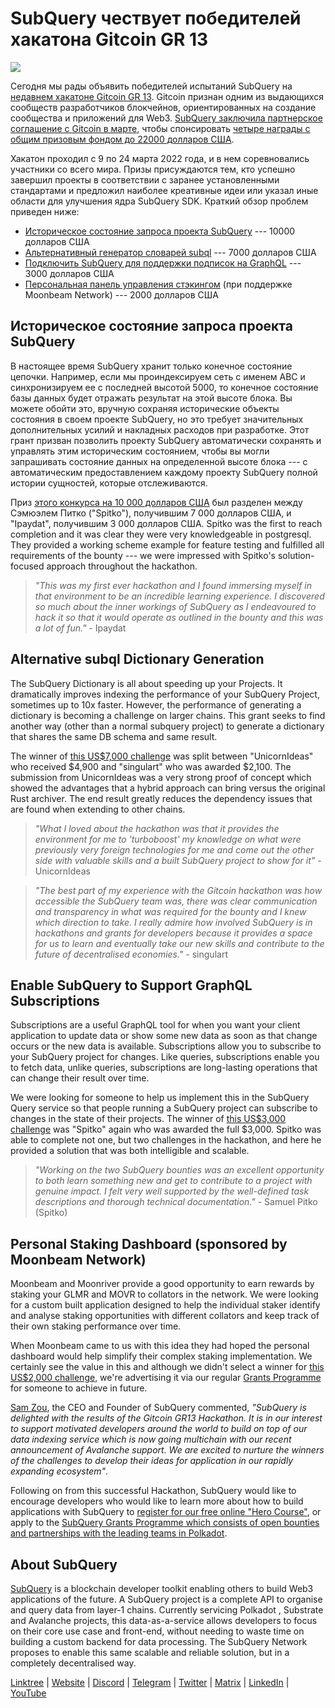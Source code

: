 # SubQuery чествует победителей хакатона Gitcoin GR 13

![](https://miro.medium.com/max/1400/0*fK6HKHRjdoE1WjYi)

Сегодня мы рады объявить победителей испытаний SubQuery на [недавнем хакатоне Gitcoin GR 13](https://gitcoin.co/hackathon/gr13/onboard). Gitcoin признан одним из выдающихся сообществ разработчиков блокчейнов, ориентированных на создание сообщества и приложений для Web3. [SubQuery заключила партнерское соглашение с Gitcoin в марте](./20220308-gitcoin13-hackathon.md), чтобы спонсировать [четыре награды с общим призовым фондом до 22000 долларов США](https://gitcoin.co/hackathon/gr13/?org=subquery).

Хакатон проходил с 9 по 24 марта 2022 года, и в нем соревновались участники со всего мира. Призы присуждаются тем, кто успешно завершил проекты в соответствии с заранее установленными стандартами и предложил наиболее креативные идеи или указал иные области для улучшения ядра SubQuery SDK. Краткий обзор проблем приведен ниже:

- [Историческое состояние запроса проекта SubQuery](https://gitcoin.co/issue/subquery/grants/7/100028529) --- 10000 долларов США
- [Альтернативный генератор словарей subql](https://gitcoin.co/issue/subquery/grants/9/100028531) --- 7000 долларов США
- [Подключить SubQuery для поддержки подписок на GraphQL](https://gitcoin.co/issue/subquery/grants/8/100028530) --- 3000 долларов США
- [Персональная панель управления стэкингом](https://gitcoin.co/issue/subquery/grants/10/100028547) (при поддержке Moonbeam Network) --- 2000 долларов США

## Историческое состояние запроса проекта SubQuery

В настоящее время SubQuery хранит только конечное состояние цепочки. Например, если мы проиндексируем сеть с именем ABC и синхронизируем ее с последней высотой 5000, то конечное состояние базы данных будет отражать результат на этой высоте блока. Вы можете обойти это, вручную сохраняя исторические объекты состояния в своем проекте SubQuery, но это требует значительных дополнительных усилий и накладных расходов при разработке. Этот грант призван позволить проекту SubQuery автоматически сохранять и управлять этим историческим состоянием, чтобы вы могли запрашивать состояние данных на определенной высоте блока --- с автоматическим предоставлением каждому проекту SubQuery полной истории сущностей, которые отслеживаются.

Приз [этого конкурса на 10 000 долларов США](https://gitcoin.co/issue/subquery/grants/7/100028529) был разделен между Сэмюэлем Питко ("Spitko"), получившим 7 000 долларов США, и "Ipaydat", получившим 3 000 долларов США. Spitko was the first to reach completion and it was clear they were very knowledgeable in postgresql. They provided a working scheme example for feature testing and fulfilled all requirements of the bounty --- we were impressed with Spitko's solution-focused approach throughout the hackathon.

> _"This was my first ever hackathon and I found immersing myself in that environment to be an incredible learning experience. I discovered so much about the inner workings of SubQuery as I endeavoured to hack it so that it would operate as outlined in the bounty and this was a lot of fun."_ - Ipaydat

## Alternative subql Dictionary Generation

The SubQuery Dictionary is all about speeding up your Projects. It dramatically improves indexing the performance of your SubQuery Project, sometimes up to 10x faster. However, the performance of generating a dictionary is becoming a challenge on larger chains. This grant seeks to find another way (other than a normal subquery project) to generate a dictionary that shares the same DB schema and same result.

The winner of [this US\$7,000 challenge](https://gitcoin.co/issue/subquery/grants/9/1000285315) was split between "UnicornIdeas" who received \$4,900 and "singulart" who was awarded \$2,100. The submission from UnicornIdeas was a very strong proof of concept which showed the advantages that a hybrid approach can bring versus the original Rust archiver. The end result greatly reduces the dependency issues that are found when extending to other chains.

> _"What I loved about the hackathon was that it provides the environment for me to 'turboboost' my knowledge on what were previously very foreign technologies for me and come out the other side with valuable skills and a built SubQuery project to show for it"_ - UnicornIdeas

> _"The best part of my experience with the Gitcoin hackathon was how accessible the SubQuery team was, there was clear communication and transparency in what was required for the bounty and I knew which direction to take. I really admire how involved SubQuery is in hackathons and grants for developers because it provides a space for us to learn and eventually take our new skills and contribute to the future of decentralised economies."_ - singulart

## Enable SubQuery to Support GraphQL Subscriptions

Subscriptions are a useful GraphQL tool for when you want your client application to update data or show some new data as soon as that change occurs or the new data is available. Subscriptions allow you to subscribe to your SubQuery project for changes. Like queries, subscriptions enable you to fetch data, unlike queries, subscriptions are long-lasting operations that can change their result over time.

We were looking for someone to help us implement this in the SubQuery Query service so that people running a SubQuery project can subscribe to changes in the state of their projects. The winner of [this US\$3,000 challenge](https://gitcoin.co/issue/subquery/grants/8/100028530) was "Spitko" again who was awarded the full $3,000. Spitko was able to complete not one, but two challenges in the hackathon, and here he provided a solution that was both intelligible and scalable.

> _"Working on the two SubQuery bounties was an excellent opportunity to both learn something new and get to contribute to a project with genuine impact. I felt very well supported by the well-defined task descriptions and thorough technical documentation."_ - Samuel Pitko (Spitko)

## Personal Staking Dashboard (sponsored by Moonbeam Network)

Moonbeam and Moonriver provide a good opportunity to earn rewards by staking your GLMR and MOVR to collators in the network. We were looking for a custom built application designed to help the individual staker identify and analyse staking opportunities with different collators and keep track of their own staking performance over time.

When Moonbeam came to us with this idea they had hoped the personal dashboard would help simplify their complex staking implementation. We certainly see the value in this and although we didn't select a winner for [this US\$2,000 challenge](https://gitcoin.co/issue/subquery/grants/10/1000285475), we're advertising it via our regular [Grants Programme](https://subquery.network/grants) for someone to achieve in future.

[Sam Zou](https://twitter.com/zoujialiu), the CEO and Founder of SubQuery commented, _"SubQuery is delighted with the results of the Gitcoin GR13 Hackathon. It is in our interest to support motivated developers around the world to build on top of our data indexing service which is now going multichain with our recent announcement of Avalanche support. We are excited to nurture the winners of the challenges to develop their ideas for application in our rapidly expanding ecosystem"_.

Following on from this successful Hackathon, SubQuery would like to encourage developers who would like to learn more about how to build applications with SubQuery to [register for our free online "Hero Course"](https://subquery.coassemble.com/unlock/dOKZW6O#/), or apply to the [SubQuery Grants Programme which consists of open bounties and partnerships with the leading teams in Polkadot](https://subquery.network/grants).

## About SubQuery

[SubQuery](https://subquery.network) is a blockchain developer toolkit enabling others to build Web3 applications of the future. A SubQuery project is a complete API to organise and query data from layer-1 chains. Currently servicing Polkadot , Substrate and Avalanche projects, this data-as-a-service allows developers to focus on their core use case and front-end, without needing to waste time on building a custom backend for data processing. The SubQuery Network proposes to enable this same scalable and reliable solution, but in a completely decentralised way.

​​[Linktree](https://linktr.ee/subquerynetwork) | [Website](https://subquery.network/) | [Discord](https://discord.com/invite/78zg8aBSMG) | [Telegram](https://t.me/subquerynetwork) | [Twitter](https://twitter.com/subquerynetwork) | [Matrix](https://matrix.to/#/#subquery:matrix.org) | [LinkedIn](https://www.linkedin.com/company/subquery) | [YouTube](https://www.youtube.com/channel/UCi1a6NUUjegcLHDFLr7CqLw)

